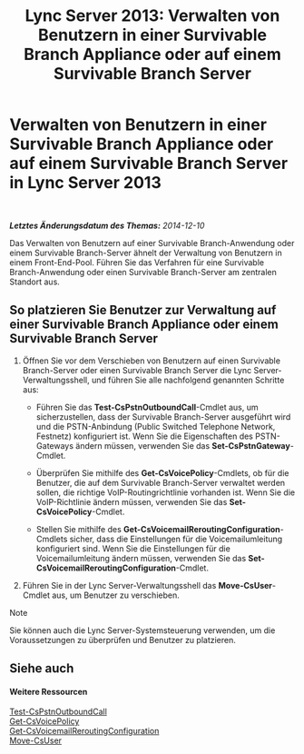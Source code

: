 ﻿---
title: 'Lync Server 2013: Verwalten von Benutzern in einer Survivable Branch Appliance oder auf einem Survivable Branch Server'
TOCTitle: Verwalten von Benutzern in einer Survivable Branch Appliance oder auf einem Survivable Branch Server
ms:assetid: faf1ebb9-6d7d-4a58-8ff7-801b7b31d3ba
ms:mtpsurl: https://technet.microsoft.com/de-de/library/Gg413066(v=OCS.15)
ms:contentKeyID: 49295978
ms.date: 05/19/2016
mtps_version: v=OCS.15
ms.translationtype: HT
---

# Verwalten von Benutzern in einer Survivable Branch Appliance oder auf einem Survivable Branch Server in Lync Server 2013

 

_**Letztes Änderungsdatum des Themas:** 2014-12-10_

Das Verwalten von Benutzern auf einer Survivable Branch-Anwendung oder einem Survivable Branch-Server ähnelt der Verwaltung von Benutzern in einem Front-End-Pool. Führen Sie das Verfahren für eine Survivable Branch-Anwendung oder einen Survivable Branch-Server am zentralen Standort aus.

## So platzieren Sie Benutzer zur Verwaltung auf einer Survivable Branch Appliance oder einem Survivable Branch Server

1.  Öffnen Sie vor dem Verschieben von Benutzern auf einen Survivable Branch-Server oder einen Survivable Branch Server die Lync Server-Verwaltungsshell, und führen Sie alle nachfolgend genannten Schritte aus:
    
      - Führen Sie das **Test-CsPstnOutboundCall**-Cmdlet aus, um sicherzustellen, dass der Survivable Branch-Server ausgeführt wird und die PSTN-Anbindung (Public Switched Telephone Network, Festnetz) konfiguriert ist. Wenn Sie die Eigenschaften des PSTN-Gateways ändern müssen, verwenden Sie das **Set-CsPstnGateway**-Cmdlet.
    
      - Überprüfen Sie mithilfe des **Get-CsVoicePolicy**-Cmdlets, ob für die Benutzer, die auf dem Survivable Branch-Server verwaltet werden sollen, die richtige VoIP-Routingrichtlinie vorhanden ist. Wenn Sie die VoIP-Richtlinie ändern müssen, verwenden Sie das **Set-CsVoicePolicy**-Cmdlet.
    
      - Stellen Sie mithilfe des **Get-CsVoicemailReroutingConfiguration**-Cmdlets sicher, dass die Einstellungen für die Voicemailumleitung konfiguriert sind. Wenn Sie die Einstellungen für die Voicemailumleitung ändern müssen, verwenden Sie das **Set-CsVoicemailReroutingConfiguration**-Cmdlet.

2.  Führen Sie in der Lync Server-Verwaltungsshell das **Move-CsUser**-Cmdlet aus, um Benutzer zu verschieben.


> [!NOTE]
> Sie können auch die Lync Server-Systemsteuerung verwenden, um die Voraussetzungen zu überprüfen und Benutzer zu platzieren.



## Siehe auch

#### Weitere Ressourcen

[Test-CsPstnOutboundCall](https://docs.microsoft.com/en-us/powershell/module/skype/Test-CsPstnOutboundCall)  
[Get-CsVoicePolicy](https://docs.microsoft.com/en-us/powershell/module/skype/Get-CsVoicePolicy)  
[Get-CsVoicemailReroutingConfiguration](https://docs.microsoft.com/en-us/powershell/module/skype/Get-CsVoicemailReroutingConfiguration)  
[Move-CsUser](https://docs.microsoft.com/en-us/powershell/module/skype/Move-CsUser)

